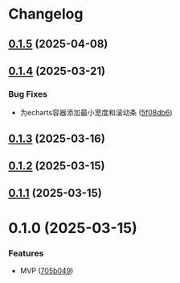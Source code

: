 # Changelog

## [0.1.5](https://github.com/lexmin0412/markdown-it-echarts/compare/v0.1.4...v0.1.5) (2025-04-08)

## [0.1.4](https://github.com/lexmin0412/markdown-it-echarts/compare/v0.1.3...v0.1.4) (2025-03-21)


### Bug Fixes

* 为echarts容器添加最小宽度和滚动条 ([5f08db6](https://github.com/lexmin0412/markdown-it-echarts/commit/5f08db6d4c538c1dd7e37e0a1a56d5a7ded8c639))

## [0.1.3](https://github.com/lexmin0412/markdown-it-echarts/compare/v0.1.2...v0.1.3) (2025-03-16)

## [0.1.2](https://github.com/lexmin0412/markdown-it-echarts/compare/v0.1.1...v0.1.2) (2025-03-15)

## [0.1.1](https://github.com/lexmin0412/markdown-it-echarts/compare/v0.1.0...v0.1.1) (2025-03-15)

# 0.1.0 (2025-03-15)


### Features

* MVP ([705b049](https://github.com/lexmin0412/markdown-it-echarts/commit/705b049185e8b6e131445df3fb45dd4a968c0aef))
